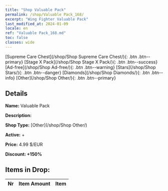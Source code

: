 ```yaml
---
title: "Shop Valuable Pack"
permalink: /shop/Valuable Pack_168/
excerpt: "Wing Fighter Valuable Pack"
last_modified_at: 2024-01-09
locale: en
ref: "Valuable Pack_168.md"
toc: false
classes: wide
---
```



  [Supreme Care Chest](/shop/Shop Supreme Care Chest/){: .btn .btn--primary}   [Stage X Pack](/shop/Shop Stage X Pack/){: .btn .btn--success}   [Ad-free](/shop/Shop Ad-free/){: .btn .btn--warning}   [Stars](/shop/Shop Stars/){: .btn .btn--danger}   [Diamonds](/shop/Shop Diamonds/){: .btn .btn--info}   [Other](/shop/Shop Other/){: .btn .btn--primary} 

## Details

 **Name:** Valuable Pack 

 **Description:** 

 **Shop Type:** [Other](/shop/Shop Other/)

 **Active:** + 

 **Price:** 4.99 $/EUR 

 **Discount: +150%** 



## Items in Drop:

  |  Nr | Item Amount  |       Item       |
  |:----|:------------:|:-----------------|

